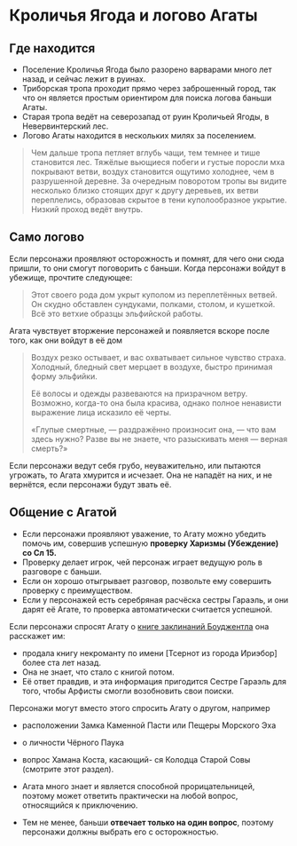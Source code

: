 # Кроличья Ягода и логово Агаты

## Где находится
* Поселение Кроличья Ягода было разорено варварами много лет назад, и сейчас лежит в руинах.
* Триборская тропа проходит прямо через заброшенный город, так что он является простым ориентиром для поиска логова баньши Агаты.
* Старая тропа ведёт на северозапад от руин Кроличьей Ягоды, в Невервинтерский лес.
* Логово Агаты находится в нескольких милях за поселением.

> Чем дальше тропа петляет вглубь чащи, тем темнее и тише становится лес.
> Тяжёлые вьющиеся побеги и густые поросли мха покрывают ветви, воздух становится ощутимо холоднее, чем в разрушенной деревне.
> За очередным поворотом тропы вы видите несколько близко стоящих друг к другу деревьев, их ветви переплелись, образовав скрытое в тени куполообразное укрытие.
> Низкий проход ведёт внутрь.

## Само логово
Если персонажи проявляют осторожность и помнят, для чего они сюда пришли, то они смогут поговорить с баньши.
Когда персонажи войдут в убежище, прочтите следующее:

> Этот своего рода дом укрыт куполом из переплетённых ветвей.
> Он скудно обставлен сундуками, полками, столом, и кушеткой. Всё это ветхие образцы эльфийской работы.

Агата чувствует вторжение персонажей и появляется вскоре после того, как они войдут в её дом

> Воздух резко остывает, и вас охватывает сильное чувство страха.
> Холодный, бледный свет мерцает в воздухе, быстро принимая форму эльфийки.
> 
> Её волосы и одежды развеваются на призрачном ветру.
> Возможно, когда-то она была красива, однако полное ненависти выражение лица исказило её черты.
> 
> «Глупые смертные, — раздражённо произносит она, — что вам здесь нужно? Разве вы не знаете, что разыскивать меня — верная смерть?»

Если персонажи ведут себя грубо, неуважительно, или пытаются угрожать, то Агата хмурится и исчезает.
Она не нападёт на них, и не вернётся, если персонажи будут звать её.

## Общение с Агатой
* Если персонажи проявляют уважение, то Агату можно убедить помочь им, совершив успешную **проверку Харизмы (Убеждение) со Сл 15.**
* Проверку делает игрок, чей персонаж играет ведущую роль в разговоре с баньши.
* Если он хорошо отыгрывает разговор, позвольте ему совершить проверку с преимуществом.
* Если у персонажей есть серебряная расчёска сестры Гараэль, и они дарят её Агате, то проверка автоматически считается успешной.

Если персонажи спросят Агату о [книге заклинаний Боуджентла](./chapel-of-fortune.md) она расскажет им:
* продала книгу некроманту по имени [Тсернот из города Ириэбор] более ста лет назад.
* Она не знает, что стало с книгой потом.
* Её ответ правдив, и эта информация пригодится Сестре Гараэль для того, чтобы Арфисты смогли возобновить свои поиски.

Персонажи могут вместо этого спросить Агату о другом, например
* расположении Замка Каменной Пасти или Пещеры Морского Эха
* о личности Чёрного Паука
* вопрос Хамана Коста, касающий- ся Колодца Старой Совы (смотрите этот раздел).

* Агата много знает и является способной прорицательницей, поэтому может ответить практически на любой вопрос, относящийся к приключению.
* Тем не менее, баньши **отвечает только на один вопрос**, поэтому персонажи должны выбрать его с осторожностью.